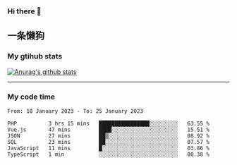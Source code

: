 ### Hi there 👋

## 一条懒狗
<!--
**kiss-me-quickly/kiss-me-quickly** is a ✨ _special_ ✨ repository because its `README.md` (this file) appears on your GitHub profile.

Here are some ideas to get you started:

- 🔭 I’m currently working on ...
- 🌱 I’m currently learning ...
- 👯 I’m looking to collaborate on ...
- 🤔 I’m looking for help with ...
- 💬 Ask me about ...
- 📫 How to reach me: ...
- 😄 Pronouns: ...
- ⚡ Fun fact: ...
-->


### My gtihub stats

[![Anurag's github stats](https://github-readme-stats.vercel.app/api?username=kiss-me-quickly)](https://github.com/anuraghazra/github-readme-stats)

***

### My code time

<!--START_SECTION:waka-->

```text
From: 18 January 2023 - To: 25 January 2023

PHP          3 hrs 15 mins   ████████████████░░░░░░░░░   63.55 %
Vue.js       47 mins         ████░░░░░░░░░░░░░░░░░░░░░   15.51 %
JSON         27 mins         ██▒░░░░░░░░░░░░░░░░░░░░░░   08.92 %
SQL          23 mins         ██░░░░░░░░░░░░░░░░░░░░░░░   07.57 %
JavaScript   11 mins         █░░░░░░░░░░░░░░░░░░░░░░░░   03.86 %
TypeScript   1 min           ░░░░░░░░░░░░░░░░░░░░░░░░░   00.38 %
```

<!--END_SECTION:waka-->

